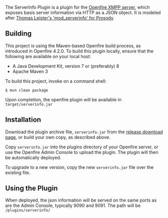 The ServerInfo Plugin is a plugin for the [Openfire XMPP server](https://www.igniterealtime.org/openfire), which exposes basis server information via HTTP as a JSON object. It is modeled after [Thomas Leister's 'mod_serverinfo' for Prosody](https://github.com/ThomasLeister/mod_serverinfo).

Building
--------

This project is using the Maven-based Openfire build process, as introduced in Openfire 4.2.0. To build this plugin locally, ensure that the following are available on your local host:

* A Java Development Kit, version 7 or (preferably) 8
* Apache Maven 3

To build this project, invoke on a command shell:

    $ mvn clean package

Upon completion, the openfire plugin will be available in `target/serverinfo.jar`

Installation
------------
Download the plugin archive file, `serverinfo.jar` from the [release download page](https://github.com/guusdk/openfire-serverinfo-plugin/releases), or build your own copy, as described above.

Copy `serverinfo.jar` into the plugins directory of your Openfire server, or use the Openfire Admin Console to upload the plugin. The plugin will then be automatically deployed.

To upgrade to a new version, copy the new `serverinfo.jar` file over the existing file.

Using the Plugin
----------------
When deployed, the json information will be served on the same ports as are the Admin Console, typically 9090 and 9091. The path will be `/plugins/serverinfo/`

